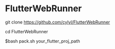 # FlutterWebRunner

git clone https://github.com/cylyl/FlutterWebRunner

cd FlutterWebRunner 

$bash pack.sh your_flutter_proj_path


